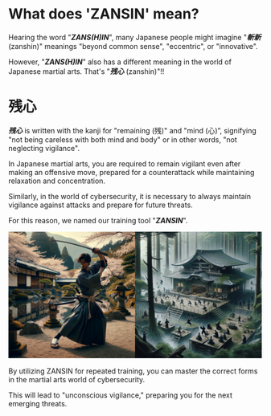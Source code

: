 What does 'ZANSIN' mean?
========

Hearing the word "***ZANS(H)IN***", many Japanese people might imagine "***斬新*** (zanshin)" meanings "beyond common sense",  "eccentric", or "innovative". 

However, "***ZANS(H)IN***" also has a different meaning in the world of Japanese martial arts. 
That's "***残心*** (zanshin)"!!

# 残心

 ***残心*** is written with the kanji for "remaining (残)" and "mind (心)”, signifying "not being careless with both mind and body" or in other words, "not neglecting vigilance".

In Japanese martial arts, you are required to remain vigilant even after making an offensive move, prepared for a counterattack while maintaining relaxation and concentration.

Similarly, in the world of cybersecurity, it is necessary to always maintain vigilance against attacks and prepare for future threats.

For this reason, we named our training tool "***ZANSIN***".

![ZANSIN](../images/99eb26d9a9d72e47347771023cd14f92a5bf0783.png)

By utilizing ZANSIN for repeated training, you can master the correct forms in the martial arts world of cybersecurity.

This will lead to "unconscious vigilance," preparing you for the next emerging threats.
